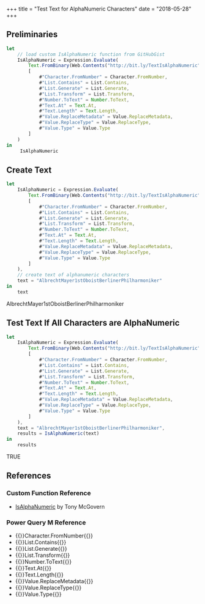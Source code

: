 +++
title = "Test Text for AlphaNumeric Characters"
date = "2018-05-28"
+++

## Preliminaries
```javascript
let
    // load custom IsAlphaNumeric function from GitHubGist
    IsAlphaNumeric = Expression.Evaluate(
        Text.FromBinary(Web.Contents("http://bit.ly/TextIsAlphaNumeric")),
        [
            #"Character.FromNumber" = Character.FromNumber,
            #"List.Contains" = List.Contains,
            #"List.Generate" = List.Generate,
            #"List.Transform" = List.Transform,
            #"Number.ToText" = Number.ToText,
            #"Text.At" = Text.At,
            #"Text.Length" = Text.Length,
            #"Value.ReplaceMetadata" = Value.ReplaceMetadata,
            #"Value.ReplaceType" = Value.ReplaceType,
            #"Value.Type" = Value.Type
        ]
    )
in
     IsAlphaNumeric
```

## Create Text
```javascript
let
    IsAlphaNumeric = Expression.Evaluate(
        Text.FromBinary(Web.Contents("http://bit.ly/TextIsAlphaNumeric")),
        [
            #"Character.FromNumber" = Character.FromNumber,
            #"List.Contains" = List.Contains,
            #"List.Generate" = List.Generate,
            #"List.Transform" = List.Transform,
            #"Number.ToText" = Number.ToText,
            #"Text.At" = Text.At,
            #"Text.Length" = Text.Length,
            #"Value.ReplaceMetadata" = Value.ReplaceMetadata,
            #"Value.ReplaceType" = Value.ReplaceType,
            #"Value.Type" = Value.Type
        ]
    ),
    // create text of alphanumeric characters
    text = "AlbrechtMayer1stOboistBerlinerPhilharmoniker"
in
    text
```
AlbrechtMayer1stOboistBerlinerPhilharmoniker

## Test Text If All Characters are AlphaNumeric
```javascript
let
    IsAlphaNumeric = Expression.Evaluate(
        Text.FromBinary(Web.Contents("http://bit.ly/TextIsAlphaNumeric")),
        [
            #"Character.FromNumber" = Character.FromNumber,
            #"List.Contains" = List.Contains,
            #"List.Generate" = List.Generate,
            #"List.Transform" = List.Transform,
            #"Number.ToText" = Number.ToText,
            #"Text.At" = Text.At,
            #"Text.Length" = Text.Length,
            #"Value.ReplaceMetadata" = Value.ReplaceMetadata,
            #"Value.ReplaceType" = Value.ReplaceType,
            #"Value.Type" = Value.Type
        ]
    ),
    text = "AlbrechtMayer1stOboistBerlinerPhilharmoniker",
    results = IsAlphaNumeric(text)		
in
    results
```
TRUE

## References
### Custom Function Reference
+ [IsAlphaNumeric](https://gist.github.com/tonmcg/8d63177f6b23947ed21d5941464fb7d1) by Tony McGovern

### Power Query M Reference
+ {{<urls function="character-fromnumber">}}Character.FromNumber{{</urls>}}
+ {{<urls function="list-contains">}}List.Contains{{</urls>}}
+ {{<urls function="list-generate">}}List.Generate{{</urls>}}
+ {{<urls function="list-transform">}}List.Transform{{</urls>}}
+ {{<urls function="number-totext">}}Number.ToText{{</urls>}}
+ {{<urls function="text-at">}}Text.At{{</urls>}}
+ {{<urls function="text-length">}}Text.Length{{</urls>}}
+ {{<urls function="value-replacemetadata">}}Value.ReplaceMetadata{{</urls>}}
+ {{<urls function="value-replacetype">}}Value.ReplaceType{{</urls>}}
+ {{<urls function="value-type">}}Value.Type{{</urls>}}